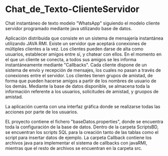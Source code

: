 # Chat_de_Texto-ClienteServidor
Chat instantáneo de texto modelo "WhatsApp" siguiendo el modelo cliente servidor programado mediante java utilizando base de datos.

Aplicación distribuida que consiste en un sistema de mensajería instantánea utilizando JAVA RMI.
Existe un servidor que aceptará conexiones de múltiples clientes a la vez.
Los clientes pueden darse de alta como usuarios, establecer amigos entre sí, y chatear con ellos.
En el momento en el que un cliente se conecta, a todos sus amigos se les informa instantáneamente mediante "Callbacks". 
Cada cliente dispone de un sistema de envío y recepción de mensajes, los cuales no pasan a través de conexiones entre el servidor.
Los clientes tienen grupos de amistad, de forma que pueden hacerse amigos a partir de los nombres de usuario de los demás. 
Mediante la base de datos disponible, se almacena toda la información referente a los usuarios, solicitudes de amistad, y gruopos de amistad.

La aplicación cuenta con una interfaz gráfica donde se realizarse todas las acciones por parte de los usuarios.

EL proyecto contiene el fichero "baseDatos.properties", donde se encuentra toda la configuración de la base de datos. Dentro de la carpeta ScriptsBD, se encuentran los scripts SQL para la creación tanto de las tablas como el script para insertar datos de ejemplo.
La carpeta Callback contiene los archivos java para implementar el sistema de callbacks con javaRMI, mientras que el resto de archivos se encuentran en la carpeta src.
